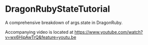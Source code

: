 # DragonRubyStateTutorial
A comprehensive breakdown of args.state in DragonRuby.

Accompanying video is located at https://www.youtube.com/watch?v=wx6HipAwTrQ&feature=youtu.be
